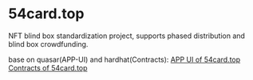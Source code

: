 # 54card.top
NFT blind box standardization project, supports phased distribution and blind box crowdfunding.

base on quasar(APP-UI) and hardhat(Contracts):
[APP UI of 54card.top](https://github.com/54cardtop/54card.top-dapp)
[Contracts of 54card.top](https://github.com/54cardtop/54card.top-contracts)
